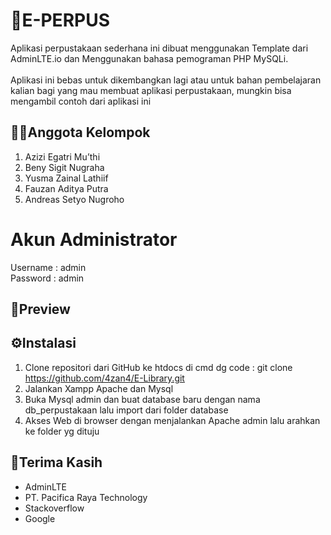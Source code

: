 # 📕E-PERPUS
 Aplikasi perpustakaan sederhana ini dibuat menggunakan Template dari AdminLTE.io dan Menggunakan bahasa pemograman PHP MySQLi. <br> <br>
 Aplikasi ini bebas untuk dikembangkan lagi atau untuk bahan pembelajaran kalian bagi yang mau membuat aplikasi perpustakaan, mungkin bisa mengambil contoh dari aplikasi ini

## 👷‍♂️Anggota Kelompok

1. Azizi Egatri Mu’thi
2. Beny Sigit Nugraha
3. Yusma Zainal Lathiif
4. Fauzan Aditya Putra
5. Andreas Setyo Nugroho
   
# Akun Administrator
Username : admin
<br>
Password : admin

## 👀Preview


## ⚙Instalasi

1. Clone repositori dari GitHub ke htdocs di cmd dg code : git clone https://github.com/4zan4/E-Library.git
2. Jalankan Xampp Apache dan Mysql
3. Buka Mysql admin dan buat database baru dengan nama db_perpustakaan lalu import dari folder database
4. Akses Web di browser dengan menjalankan Apache admin lalu arahkan ke folder yg dituju

## 🤲Terima Kasih
<ul>
    <li> AdminLTE </li>
    <li> PT. Pacifica Raya Technology </li>
    <li> Stackoverflow </li>
    <li> Google </li>
</ul>

